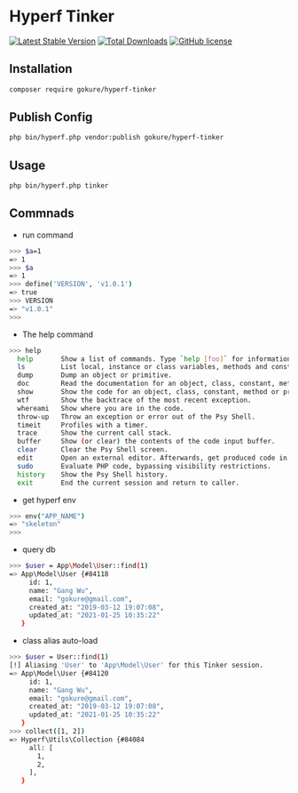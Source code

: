 # Hyperf Tinker

[![Latest Stable Version](https://poser.pugx.org/gokure/hyperf-tinker/version.png)](https://packagist.org/packages/gokure/hyperf-tinker)
[![Total Downloads](https://poser.pugx.org/gokure/hyperf-tinker/d/total.png)](https://packagist.org/packages/gokure/hyperf-tinker)
[![GitHub license](https://img.shields.io/github/license/gokure/hyperf-tinker)](https://github.com/gokure/hyperf-tinker)

## Installation

```bash
composer require gokure/hyperf-tinker
```

## Publish Config

```bash
php bin/hyperf.php vendor:publish gokure/hyperf-tinker
```

## Usage

```bash
php bin/hyperf.php tinker
```

## Commnads

* run command

````bash
>>> $a=1
=> 1
>>> $a
=> 1
>>> define('VERSION', 'v1.0.1')
=> true
>>> VERSION
=> "v1.0.1"
>>>
````

* The help command

```bash
>>> help
  help       Show a list of commands. Type `help [foo]` for information about [foo].      Aliases: ?
  ls         List local, instance or class variables, methods and constants.              Aliases: dir
  dump       Dump an object or primitive.
  doc        Read the documentation for an object, class, constant, method or property.   Aliases: rtfm, man
  show       Show the code for an object, class, constant, method or property.
  wtf        Show the backtrace of the most recent exception.                             Aliases: last-exception, wtf?
  whereami   Show where you are in the code.
  throw-up   Throw an exception or error out of the Psy Shell.
  timeit     Profiles with a timer.
  trace      Show the current call stack.
  buffer     Show (or clear) the contents of the code input buffer.                       Aliases: buf
  clear      Clear the Psy Shell screen.
  edit       Open an external editor. Afterwards, get produced code in input buffer.
  sudo       Evaluate PHP code, bypassing visibility restrictions.
  history    Show the Psy Shell history.                                                  Aliases: hist
  exit       End the current session and return to caller.                                Aliases: quit, q
```

* get hyperf env

```bash
>>> env("APP_NAME")
=> "skeleton"
>>>
```

* query db

```bash
>>> $user = App\Model\User::find(1)
=> App\Model\User {#84118
     id: 1,
     name: "Gang Wu",
     email: "gokure@gmail.com",
     created_at: "2019-03-12 19:07:08",
     updated_at: "2021-01-25 10:35:22"
   }
```

* class alias auto-load

```bash
>>> $user = User::find(1)
[!] Aliasing 'User' to 'App\Model\User' for this Tinker session.
=> App\Model\User {#84120
     id: 1,
     name: "Gang Wu",
     email: "gokure@gmail.com",
     created_at: "2019-03-12 19:07:08",
     updated_at: "2021-01-25 10:35:22"
   }
>>> collect([1, 2])
=> Hyperf\Utils\Collection {#84084
     all: [
       1,
       2,
     ],
   }
```

